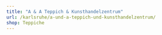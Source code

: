 ```yaml
---
title: "A & A Teppich & Kunsthandelzentrum"
url: /karlsruhe/a-und-a-teppich-und-kunsthandelzentrum/
shop: Teppiche
---
```

